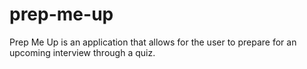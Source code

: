 # prep-me-up
Prep Me Up is an application that allows for the user to prepare for an upcoming interview through a quiz.
